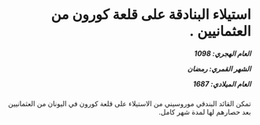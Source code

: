 <h1 dir="rtl">استيلاء البنادقة على قلعة كورون من العثمانيين .</h1>

<h5 dir="rtl">العام الهجري:  1098

الشهر القمري: رمضان

العام الميلادي: 1687</h5>

<p dir="rtl">تمكن القائد البندقي موروسيني من الاستيلاء على قلعة كورون في اليونان من العثمانيين بعد حصارهم لها لمدة شهر كامل.</p></br>
